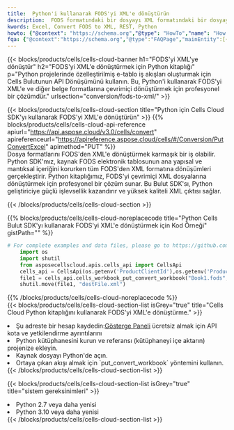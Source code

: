 ```yaml
---
title:  Python'i kullanarak FODS'yi XML'e dönüştürün
description:  FODS formatındaki bir dosyayı XML formatındaki bir dosyaya dönüştürmek için Python için Aspose.Cells Cloud SDK'yı kullanma.
kwords: Excel, Convert FODS to XML, REST, Python
howto: {"@context": "https://schema.org","@type": "HowTo","name": "How to convert FODS to XML using the Cells Cloud Python library.","description": "How to convert FODS to XML using the Cells Cloud Python library.","image": {"@type": "ImageObject"},"url": "/python/conversion/fods-to-xml/","step": [{ "@type": "HowToStep","name": "How to convert FODS to XML using the Cells Cloud Python library. step 1", "image": {"@type": "ImageObject",},"url": "/python/conversion/fods-to-xml/","text": "Register an account at <a href='https://dashboard.aspose.cloud/'>Dashboard</a> to get free API quota & authorization details",},{ "@type": "HowToStep","name": "How to convert FODS to XML using the Cells Cloud Python library. step 1", "image": {"@type": "ImageObject",},"url": "/python/conversion/fods-to-xml/","text": "Install Python library and add the reference (import the library) to your project.",},{ "@type": "HowToStep","name": "How to convert FODS to XML using the Cells Cloud Python library. step 1", "image": {"@type": "ImageObject",},"url": "/python/conversion/fods-to-xml/","text": "Open the source file in Python.",},{ "@type": "HowToStep","name": "How to convert FODS to XML using the Cells Cloud Python library. step 1", "image": {"@type": "ImageObject",},"url": "/python/conversion/fods-to-xml/","text": "Use the `put_convert_workbook` method to retrieve the resulting stream.",}, ],"supply": {"@type": "HowToSupply","name": "document"},"tool": [{"@type": "HowToTool","name": "PyCharm, Visual Studio Code, Sublime, Eclipse"},{"@type": "HowToTool","name": "Aspose Cells"}],"totalTime": "PT6M"}
fqa: {"@context":"https://schema.org","@type":"FAQPage","mainEntity":[{"@type":"Question","name":"Why convert file formats in C# using REST API?","acceptedAnswer":{"@type":"Answer","text":"Documents are encoded in many ways, and some files may be incompatible with the software you use. To open and read such files, just convert them to appropriate file formats.<br/><ol><li>Install .NET SDK and add the reference (import the library) to your project.</li><li>Open the source file in C# using REST API.</li><li>Call the PutConvertWorkbookRequest() method, passing an output filename with required extension.</li><li>Get the result of conversion as a separate file.</li></ol>"}},{"@type":"Question","name":"What file formats can I convert with your C# library?","acceptedAnswer":{"@type":"Answer","text":"We support a variety of file formats for conversion using .NET library, including XLSX, Excel, xls , PDF, CSV, HTML, Markdown, XML, PNG, JPG, TIFF, Json, TXT and many more."}},{"@type":"Question","name":"What is the maximum allowed file size for conversion using this .NET library?","acceptedAnswer":{"@type":"Answer","text":"There are no file size limits for format conversions using .NET library."}}]}
---
```

{{< blocks/products/cells/cells-cloud-banner h1="FODS\'yi XML\'ye dönüştür" h2="FODS\'yi XML\'e dönüştürmek için Python kitaplığı" p="Python projelerinde özelleştirilmiş e-tablo iş akışları oluşturmak için Cells Bulutunun API Dönüşümünü kullanın. Bu, Python\'i kullanarak FODS\'yi XML\'e ve diğer belge formatlarına çevrimiçi dönüştürmek için profesyonel bir çözümdür." urlsection="conversion/fods-to-xml/" >}}

{{< blocks/products/cells/cells-cloud-section title="Python için Cells Cloud SDK\'yı kullanarak FODS\'yi XML\'e dönüştürün" >}}
{{% blocks/products/cells/cells-cloud-api-reference apiurl="https://api.aspose.cloud/v3.0/cells/convert" apireferenceurl="https://apireference.aspose.cloud/cells/#/Conversion/PutConvertExcel" apimethod="PUT" %}}
<br/>
Dosya formatlarını FODS'den XML'e dönüştürmek karmaşık bir iş olabilir. Python SDK'mız, kaynak FODS elektronik tablosunun ana yapısal ve mantıksal içeriğini korurken tüm FODS'den XML formatına dönüşümleri gerçekleştirir. Python kitaplığımız, FODS'yi çevrimiçi XML dosyalarına dönüştürmek için profesyonel bir çözüm sunar. Bu Bulut SDK'sı, Python geliştiriciye güçlü işlevsellik kazandırır ve yüksek kaliteli XML çıktısı sağlar.

{{< /blocks/products/cells/cells-cloud-section >}}

{{% blocks/products/cells/cells-cloud-noreplacecode title="Python Cells Bulut SDK\'yı kullanarak FODS\'yi XML\'e dönüştürmek için Kod Örneği" gistPath="" %}}
 
```python
# For complete examples and data files, please go to https://github.com/aspose-cells-cloud/aspose-cells-cloud-python/
    import os
    import shutil
    from asposecellscloud.apis.cells_api import CellsApi
    cells_api = CellsApi(os.getenv('ProductClientId'),os.getenv('ProductClientSecret'))
    file1 = cells_api.cells_workbook_put_convert_workbook("Book1.fods",format="xml")
    shutil.move(file1, "destFile.xml")     
```
 
{{% /blocks/products/cells/cells-cloud-noreplacecode %}}
<br/>
{{< blocks/products/cells/cells-cloud-section-list isGrey="true" title="Cells Cloud Python kitaplığını kullanarak FODS\'yi XML\'e dönüştürme." >}}
<li> Şu adreste bir hesap kaydedin:<a href="https://dashboard.aspose.cloud/">Gösterge Paneli</a> ücretsiz almak için API kota ve yetkilendirme ayrıntılarını</li>
<li>Python kütüphanesini kurun ve referansı (kütüphaneyi içe aktarın) projenize ekleyin.</li>
<li>Kaynak dosyayı Python'de açın.</li>
<li>Ortaya çıkan akışı almak için `put_convert_workbook` yöntemini kullanın.</li>
{{< /blocks/products/cells/cells-cloud-section-list >}}

{{< blocks/products/cells/cells-cloud-section-list isGrey="true" title="sistem gereksinimleri" >}}
<li>Python 2.7 veya daha yenisi</li>
<li>Python 3.10 veya daha yenisi</li>
{{< /blocks/products/cells/cells-cloud-section-list >}}
